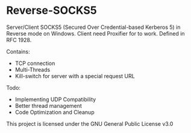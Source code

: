 # Reverse-SOCKS5

Server/Client SOCKS5 (Secured Over Credential-based Kerberos 5) in Reverse mode on Windows.
Client need Proxifier for to work.
Defined in RFC 1928.

Contains:
- TCP connection
- Multi-Threads
- Kill-switch for server with a special request URL

Todo:
- Implementing UDP Compatibility
- Better thread management
- Code Optimization and Cleanup

This project is licensed under the GNU General Public License v3.0
